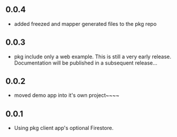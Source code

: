 ## 0.0.4

* added freezed and mapper generated files to the pkg repo

## 0.0.3

* pkg include only a web example. This is still a very early release. Documentation will be published in a subsequent release...

## 0.0.2

* moved demo app into it's own project~~~~

## 0.0.1

* Using pkg client app's optional Firestore.
